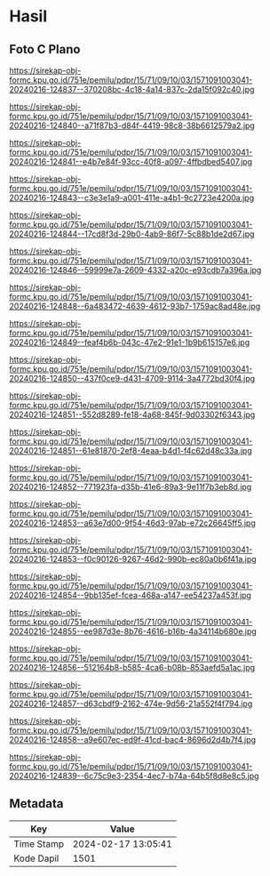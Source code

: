# Hasil

## Foto C Plano

https://sirekap-obj-formc.kpu.go.id/751e/pemilu/pdpr/15/71/09/10/03/1571091003041-20240216-124837--370208bc-4c18-4a14-837c-2da15f092c40.jpg

https://sirekap-obj-formc.kpu.go.id/751e/pemilu/pdpr/15/71/09/10/03/1571091003041-20240216-124840--a71f87b3-d84f-4419-98c8-38b6612579a2.jpg

https://sirekap-obj-formc.kpu.go.id/751e/pemilu/pdpr/15/71/09/10/03/1571091003041-20240216-124841--e4b7e84f-93cc-40f8-a097-4ffbdbed5407.jpg

https://sirekap-obj-formc.kpu.go.id/751e/pemilu/pdpr/15/71/09/10/03/1571091003041-20240216-124843--c3e3e1a9-a001-411e-a4b1-9c2723e4200a.jpg

https://sirekap-obj-formc.kpu.go.id/751e/pemilu/pdpr/15/71/09/10/03/1571091003041-20240216-124844--17cd8f3d-29b0-4ab9-86f7-5c88b1de2d67.jpg

https://sirekap-obj-formc.kpu.go.id/751e/pemilu/pdpr/15/71/09/10/03/1571091003041-20240216-124846--59999e7a-2609-4332-a20c-e93cdb7a396a.jpg

https://sirekap-obj-formc.kpu.go.id/751e/pemilu/pdpr/15/71/09/10/03/1571091003041-20240216-124848--6a483472-4639-4612-93b7-1759ac8ad48e.jpg

https://sirekap-obj-formc.kpu.go.id/751e/pemilu/pdpr/15/71/09/10/03/1571091003041-20240216-124849--feaf4b6b-043c-47e2-91e1-1b9b615157e6.jpg

https://sirekap-obj-formc.kpu.go.id/751e/pemilu/pdpr/15/71/09/10/03/1571091003041-20240216-124850--437f0ce9-d431-4709-9114-3a4772bd30f4.jpg

https://sirekap-obj-formc.kpu.go.id/751e/pemilu/pdpr/15/71/09/10/03/1571091003041-20240216-124851--552d8289-fe18-4a68-845f-9d03302f6343.jpg

https://sirekap-obj-formc.kpu.go.id/751e/pemilu/pdpr/15/71/09/10/03/1571091003041-20240216-124851--61e81870-2ef8-4eaa-b4d1-f4c62d48c33a.jpg

https://sirekap-obj-formc.kpu.go.id/751e/pemilu/pdpr/15/71/09/10/03/1571091003041-20240216-124852--771923fa-d35b-41e6-89a3-9e11f7b3eb8d.jpg

https://sirekap-obj-formc.kpu.go.id/751e/pemilu/pdpr/15/71/09/10/03/1571091003041-20240216-124853--a63e7d00-9f54-46d3-97ab-e72c26645ff5.jpg

https://sirekap-obj-formc.kpu.go.id/751e/pemilu/pdpr/15/71/09/10/03/1571091003041-20240216-124853--f0c90126-9267-46d2-990b-ec80a0b6f41a.jpg

https://sirekap-obj-formc.kpu.go.id/751e/pemilu/pdpr/15/71/09/10/03/1571091003041-20240216-124854--9bb135ef-fcea-468a-a147-ee54237a453f.jpg

https://sirekap-obj-formc.kpu.go.id/751e/pemilu/pdpr/15/71/09/10/03/1571091003041-20240216-124855--ee987d3e-8b76-4616-b16b-4a34114b680e.jpg

https://sirekap-obj-formc.kpu.go.id/751e/pemilu/pdpr/15/71/09/10/03/1571091003041-20240216-124856--512164b8-b585-4ca6-b08b-853aefd5a1ac.jpg

https://sirekap-obj-formc.kpu.go.id/751e/pemilu/pdpr/15/71/09/10/03/1571091003041-20240216-124857--d63cbdf9-2162-474e-9d56-21a552f4f794.jpg

https://sirekap-obj-formc.kpu.go.id/751e/pemilu/pdpr/15/71/09/10/03/1571091003041-20240216-124858--a9e607ec-ed9f-41cd-bac4-8696d2d4b7f4.jpg

https://sirekap-obj-formc.kpu.go.id/751e/pemilu/pdpr/15/71/09/10/03/1571091003041-20240216-124839--6c75c9e3-2354-4ec7-b74a-64b5f8d8e8c5.jpg


## Metadata

| Key        | Value               |
| ---------- | ------------------- |
| Time Stamp | 2024-02-17 13:05:41 |
| Kode Dapil | 1501                |



